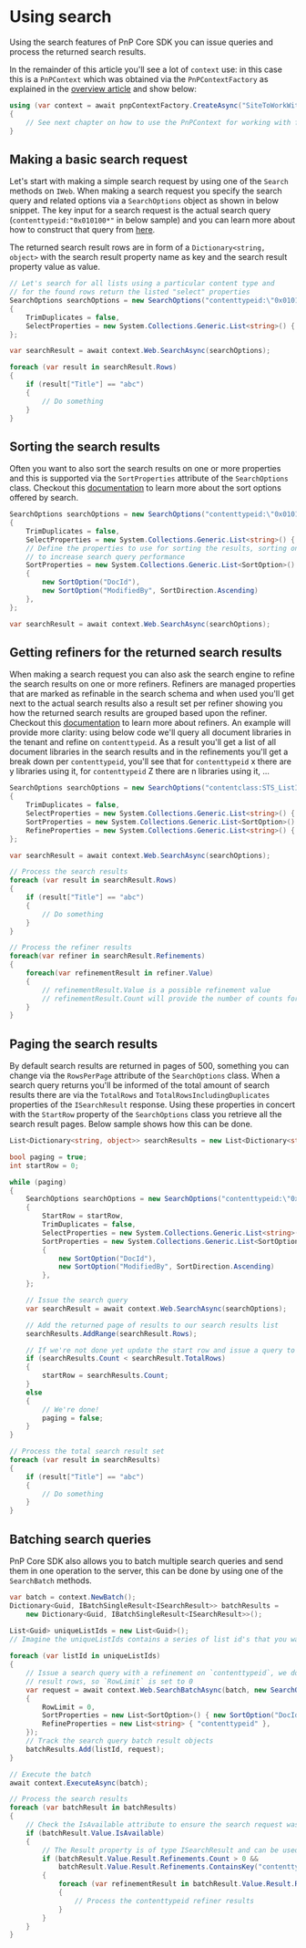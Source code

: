 # Using search

Using the search features of PnP Core SDK you can issue queries and process the returned search results.

In the remainder of this article you'll see a lot of `context` use: in this case this is a `PnPContext` which was obtained via the `PnPContextFactory` as explained in the [overview article](readme.md) and show below:

```csharp
using (var context = await pnpContextFactory.CreateAsync("SiteToWorkWith"))
{
    // See next chapter on how to use the PnPContext for working with files
}
```

## Making a basic search request

Let's start with making a simple search request by using one of the `Search` methods on `IWeb`. When making a search request you specify the search query and related options via a `SearchOptions` object as shown in below snippet. The key input for a search request is the actual search query (`contenttypeid:"0x010100*"` in below sample) and you can learn more about how to construct that query from [here](https://docs.microsoft.com/en-us/sharepoint/dev/general-development/keyword-query-language-kql-syntax-reference).

The returned search result rows are in form of a `Dictionary<string, object>` with the search result property name as key and the search result property value as value.

```csharp
// Let's search for all lists using a particular content type and 
// for the found rows return the listed "select" properties
SearchOptions searchOptions = new SearchOptions("contenttypeid:\"0x010100*\"")
{
    TrimDuplicates = false,
    SelectProperties = new System.Collections.Generic.List<string>() { "Path", "Url", "Title", "ListId" },
};

var searchResult = await context.Web.SearchAsync(searchOptions);

foreach (var result in searchResult.Rows)
{
    if (result["Title"] == "abc")
    {
        // Do something
    }
}
```

## Sorting the search results

Often you want to also sort the search results on one or more properties and this is supported via the `SortProperties` attribute of the `SearchOptions` class. Checkout this [documentation](https://docs.microsoft.com/en-us/sharepoint/dev/general-development/sorting-search-results-in-sharepoint) to learn more about the sort options offered by search.

```csharp
SearchOptions searchOptions = new SearchOptions("contenttypeid:\"0x010100*\"")
{
    TrimDuplicates = false,
    SelectProperties = new System.Collections.Generic.List<string>() { "Path", "Url", "Title", "ListId" },
    // Define the properties to use for sorting the results, sorting on DocId a best practice 
    // to increase search query performance
    SortProperties = new System.Collections.Generic.List<SortOption>() 
    { 
        new SortOption("DocId"), 
        new SortOption("ModifiedBy", SortDirection.Ascending) 
    },
};

var searchResult = await context.Web.SearchAsync(searchOptions);
```

## Getting refiners for the returned search results

When making a search request you can also ask the search engine to refine the search results on one or more refiners. Refiners are managed properties that are marked as refinable in the search schema and when used you'll get next to the actual search results also a result set per refiner showing you how the returned search results are grouped based upon the refiner. Checkout this [documentation](https://docs.microsoft.com/en-us/sharepoint/dev/general-development/query-refinement-in-sharepoint) to learn more about refiners. An example will provide more clarity: using below code we'll query all document libraries in the tenant and refine on `contenttypeid`. As a result you'll get a list of all document libraries in the search results and in the refinements you'll get a break down per `contenttypeid`, you'll see that for `contenttypeid` x there are y libraries using it, for `contenttypeid` Z there are n libraries using it, ...

```csharp
SearchOptions searchOptions = new SearchOptions("contentclass:STS_ListItem_DocumentLibrary")
{
    TrimDuplicates = false,
    SelectProperties = new System.Collections.Generic.List<string>() { "Path", "Url", "Title", "ListId" },
    SortProperties = new System.Collections.Generic.List<SortOption>() { new SortOption("DocId") },
    RefineProperties = new System.Collections.Generic.List<string>() { "ContentTypeId" }
};

var searchResult = await context.Web.SearchAsync(searchOptions);

// Process the search results
foreach (var result in searchResult.Rows)
{
    if (result["Title"] == "abc")
    {
        // Do something
    }
}

// Process the refiner results
foreach(var refiner in searchResult.Refinements)
{
    foreach(var refinementResult in refiner.Value)
    {
        // refinementResult.Value is a possible refinement value
        // refinementResult.Count will provide the number of counts for the refinement value
    }
}
```

## Paging the search results

By default search results are returned in pages of 500, something you can change via the `RowsPerPage` attribute of the `SearchOptions` class. When a search query returns you'll be informed of the total amount of search results there are via the `TotalRows` and `TotalRowsIncludingDuplicates` properties of the `ISearchResult` response. Using these properties in concert with the `StartRow` property of the `SearchOptions` class you retrieve all the search result pages. Below sample shows how this can be done.

```csharp
List<Dictionary<string, object>> searchResults = new List<Dictionary<string, object>>();

bool paging = true;
int startRow = 0;

while (paging)
{
    SearchOptions searchOptions = new SearchOptions("contenttypeid:\"0x010100*\"")
    {
        StartRow = startRow,
        TrimDuplicates = false,
        SelectProperties = new System.Collections.Generic.List<string>() { "Path", "Url", "Title", "ListId" },
        SortProperties = new System.Collections.Generic.List<SortOption>() 
        { 
            new SortOption("DocId"), 
            new SortOption("ModifiedBy", SortDirection.Ascending) 
        },
    };

    // Issue the search query
    var searchResult = await context.Web.SearchAsync(searchOptions);

    // Add the returned page of results to our search results list
    searchResults.AddRange(searchResult.Rows);                    

    // If we're not done yet update the start row and issue a query to retrieve the next page
    if (searchResults.Count < searchResult.TotalRows)
    {
        startRow = searchResults.Count;
    }
    else
    {
        // We're done!
        paging = false;
    }
}

// Process the total search result set
foreach (var result in searchResults)
{
    if (result["Title"] == "abc")
    {
        // Do something
    }
}
```

## Batching search queries

PnP Core SDK also allows you to batch multiple search queries and send them in one operation to the server, this can be done by using one of the `SearchBatch` methods.

```csharp
var batch = context.NewBatch();
Dictionary<Guid, IBatchSingleResult<ISearchResult>> batchResults = 
    new Dictionary<Guid, IBatchSingleResult<ISearchResult>>();

List<Guid> uniqueListIds = new List<Guid>();
// Imagine the uniqueListIds contains a series of list id's that you want to issue a search query for
            
foreach (var listId in uniqueListIds)
{
    // Issue a search query with a refinement on `contenttypeid`, we don't need the 
    // result rows, so `RowLimit` is set to 0
    var request = await context.Web.SearchBatchAsync(batch, new SearchOptions($"listid:{listId}")
    {
        RowLimit = 0,
        SortProperties = new List<SortOption>() { new SortOption("DocId") },
        RefineProperties = new List<string> { "contenttypeid" },
    });
    // Track the search query batch result objects
    batchResults.Add(listId, request);
}

// Execute the batch
await context.ExecuteAsync(batch);

// Process the search results 
foreach (var batchResult in batchResults)
{
    // Check the IsAvailable attribute to ensure the search request was executed
    if (batchResult.Value.IsAvailable)
    {
        // The Result property is of type ISearchResult and can be used to process the search results
        if (batchResult.Value.Result.Refinements.Count > 0 && 
            batchResult.Value.Result.Refinements.ContainsKey("contenttypeid"))
        {
            foreach (var refinementResult in batchResult.Value.Result.Refinements["contenttypeid"])
            {
                // Process the contenttypeid refiner results
            }
        }
    }
}
```
